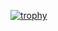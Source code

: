 [![trophy](https://github-profile-trophy.vercel.app/?username=a13&theme=onedark)](https://github.com/ryo-ma/github-profile-trophy)
